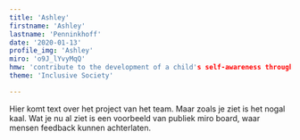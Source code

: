 ```yaml
---
title: 'Ashley'
firstname: 'Ashley'
lastname: 'Penninkhoff'
date: '2020-01-13'
profile_img: 'Ashley'
miro: 'o9J_lYvyMqQ'
hmw: 'contribute to the development of a child's self-awareness through using his/her senses?'
theme: 'Inclusive Society'

---
```


Hier komt text over het project van het team. Maar zoals je ziet is het nogal kaal. Wat je nu al ziet is een voorbeeld van publiek miro board, waar mensen feedback kunnen achterlaten.


